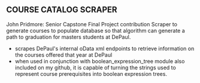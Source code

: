 ## COURSE CATALOG SCRAPER
John Pridmore: Senior Capstone Final Project contribution
Scraper to generate courses to populate database so that algorithm can generate a path to graduation for masters students at DePaul.

* scrapes DePaul's internal oData xml endpoints to retrieve information on the courses offered that year at DePaul 
* when used in conjunction with boolean_expression_tree module also included on my github, it is capable of turning the strings used to represent course prerequisites into boolean expression trees.
